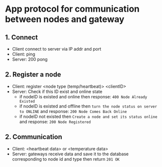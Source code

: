 # App protocol for communication between nodes and gateway

## 1. Connect

- Client connect to server via IP addr and port
- Client: ping
- Server: 200 pong

## 2. Register a node

- Client: register &lt;node type (temp/heartbeat)&gt; &lt;clientID&gt;
- Server: Check if this ID exist and online state
  - if nodeID is existed and online then response: `400 Node Already Existed`
  - if nodeID is existed and offline then `turn the node status on server to ONLINE` and response: `200 Node Comes Back Online`
  - if nodeID not existed then `Create a node and set its status online` and response: `200 Node Registered`

## 2. Communication

- Client: &lt;heartbeat data&gt; or &lt;temperature data&gt;
- Server: gateways receive data and save it to the database corresponding to node id and type then return `201 OK`
